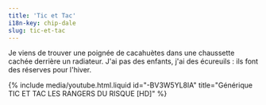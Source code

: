 ```yaml
---
title: 'Tic et Tac'
i18n-key: chip-dale
slug: tic-et-tac
---
```


Je viens de trouver une poignée de cacahuètes dans une chaussette cachée
derrière un radiateur. J'ai pas des enfants, j'ai des écureuils : ils font des
réserves pour l'hiver.

<!-- more -->

{% include media/youtube.html.liquid id="-BV3W5YL8lA" title="Générique TIC ET TAC LES RANGERS DU RISQUE [HD]" %}
